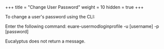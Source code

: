 +++
title = "Change User Password"
weight = 10
hidden = true
+++

To change a user's password using the CLI: 

Enter the following command: 
    euare-usermodloginprofile -u [username] -p [password]

Eucalyptus does not return a message. 